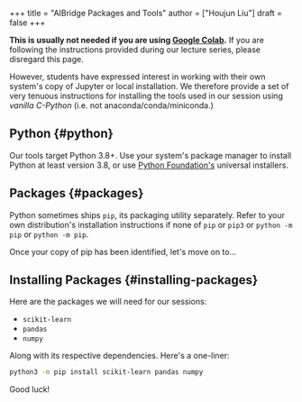 +++
title = "AIBridge Packages and Tools"
author = ["Houjun Liu"]
draft = false
+++

****This is usually not needed if you are using [Google Colab](https://colab.research.google.com/).**** If you are following the instructions provided during our lecture series, please disregard this page.

However, students have expressed interest in working with their own system's copy of Jupyter or local installation. We therefore provide a set of very tenuous instructions for installing the tools used in our session using _vanilla C-Python_ (i.e. not anaconda/conda/miniconda.)


## Python {#python}

Our tools target Python 3.8+. Use your system's package manager to install Python at least version 3.8, or use [Python Foundation's](https://www.python.org/downloads/) universal installers.


## Packages {#packages}

Python sometimes ships `pip`, its packaging utility separately. Refer to your own distribution's installation instructions if none of `pip` or `pip3` or `python -m pip` or `python -m pip`.

Once your copy of pip has been identified, let's move on to...


## Installing Packages {#installing-packages}

Here are the packages we will need for our sessions:

-   `scikit-learn`
-   `pandas`
-   `numpy`

Along with its respective dependencies. Here's a one-liner:

```bash
python3 -m pip install scikit-learn pandas numpy
```

Good luck!
